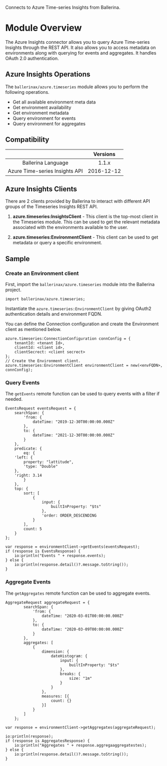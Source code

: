 Connects to Azure Time-series Insights from Ballerina.

# Module Overview

The Azure Insights connector allows you to query Azure Time-series Insights through the REST API. It also allows you to access metadata on environments along with querying for events and aggregates. It handles OAuth 2.0 authentication.

## Azure Insights Operations

The `ballerinax/azure.timeseries` module allows you to perform the following operations.

- Get all available environment meta data
- Get environment availability
- Get environment metadata
- Query environment for events
- Query environment for aggregates

## Compatibility

|                             |       Versions              |
|:---------------------------:|:---------------------------:|
| Ballerina Language          | 1.1.x                       |
| Azure Time-series Insights API          | 2016-12-12                  |

## Azure Insights Clients

There are 2 clients provided by Ballerina to interact with different API groups of the Timeseries Insights REST API. 

1. **azure.timeseries:InsightsClient** - This client is the top-most client in the Timeseries module. 
This can be used to get the relevant metadata associated with the environments available to the user.

2. **azure.timeseries:EnvironmentClient** - This client can be used to get metadata or query a specific environment.

## Sample

### Create an Environment client

First, import the `ballerinax/azure.timeseries` module into the Ballerina project.

```ballerina
import ballerinax/azure.timeseries;
```

Instantiate the `azure.timeseries:EnvironmentClient` by giving OAuth2 authentication details and environment FQDN.

You can define the Connection configuration and create the Environment client as mentioned below.

```ballerina
azure.timeseries:ConnectionConfiguration connConfig = {
    tenantId: <tenant Id>,
    clientId: <client id>,
    clientSecrect: <client secrect>
};
// Create the Environment client.
azure.timeseries:EnvironmentClient environmentClient = new(<envFQDN>, connConfig);
```

### Query Events

The `getEvents` remote function can be used to query events with a filter if needed.

```ballerina
EventsRequest eventsRequest = {
    searchSpan: {
        'from: {
            dateTime: "2019-12-30T00:00:00.000Z"
        },
        to: {
            dateTime: "2021-12-30T00:00:00.000Z"
        }
    },
    predicate: {
        eq: {
    'left: {
        property: "lattitude",
        'type: "Double"
    },
    'right: 3.14
        }
    },
    top: {
        sort: [
            {
                input: {
                    builtInProperty: "$ts"
                },
                'order: ORDER_DESCENDING
            }
        ],
        count: 5
    }
};

var response = environmentClient->getEvents(eventsRequest);
if (response is EventsResponse) {
    io:println("Events " + response.events);
} else {
    io:println(response.detail()?.message.toString());
}
```

### Aggregate Events

The `getAggregates` remote function can be used to aggregate events.

```ballerina
AggregateRequest aggregateRequest = {
        searchSpan: {
            'from: {
                dateTime: "2020-03-01T00:00:00.000Z"
            },
            to: {
                dateTime: "2020-03-09T00:00:00.000Z"
            }
        },
        aggregates: [
            {
                dimension: {
                    dateHistogram: {
                        input: {
                            builtInProperty: "$ts"
                        },
                        breaks: {
                            size: "1m"
                        }
                    }
                },
                measures: [{
                    count: {}
                }]
            }
        ]
    };

var response = environmentClient->getAggregates(aggregateRequest);

io:println(response);
if (response is AggregatesResponse) {
    io:println("Aggregates " + response.aggregaaggregatestes);
} else {
    io:println(response.detail()?.message.toString());
}

```
